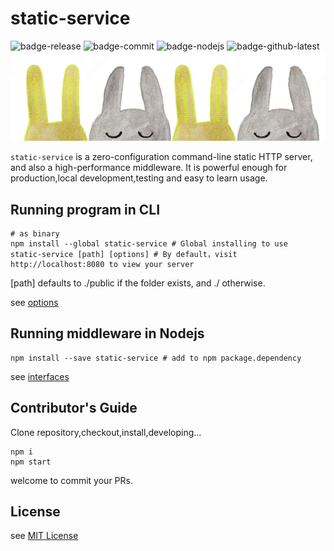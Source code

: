 # static-service

![badge-release](https://img.shields.io/static/v1?label=&labelColor=gray&message=semantic-release&color=gray&style=flat-square&logo=semantic-release&logoColor=white&link=https://github.com&link=https://npmjs.org) ![badge-commit](https://img.shields.io/static/v1?label=&labelColor=gray&message=conventional-commits&color=gray&style=flat-square&logo=conventionalcommits&logoColor=white&link=https://github.com&link=https://npmjs.org) ![badge-nodejs](https://img.shields.io/static/v1?label=nodejs&labelColor=gray&message=14&color=gray&style=flat-square&logo=node.js&logoColor=white&link=https://github.com&link=https://npmjs.org) ![badge-github-latest](https://img.shields.io/static/v1?logo=github&logoColor=white&label=github@latest&labelColor=gray&message=1.0.0&color=green&style=flat-square&link=https://)
![poster](../doc/img/poster.png)

`static-service` is a zero-configuration command-line static HTTP server, and also a high-performance middleware.
It is powerful enough for production,local development,testing and easy to learn usage.

## Running program in CLI

```shell
# as binary
npm install --global static-service # Global installing to use
static-service [path] [options] # By default，visit http://localhost:8080 to view your server
```

[path] defaults to ./public if the folder exists, and ./ otherwise.

see [options](../doc/option.md)

## Running middleware in Nodejs

```shell
npm install --save static-service # add to npm package.dependency
```

see [interfaces](../doc/interface.md)

## Contributor's Guide

Clone repository,checkout,install,developing...

```
npm i
npm start
```

welcome to commit your PRs.

<!-- ## Troubleshooting

For common issues and help troubleshooting your configuration, see [Troubleshooting](http://). -->

## License

see [MIT License]("./LICENSE")
